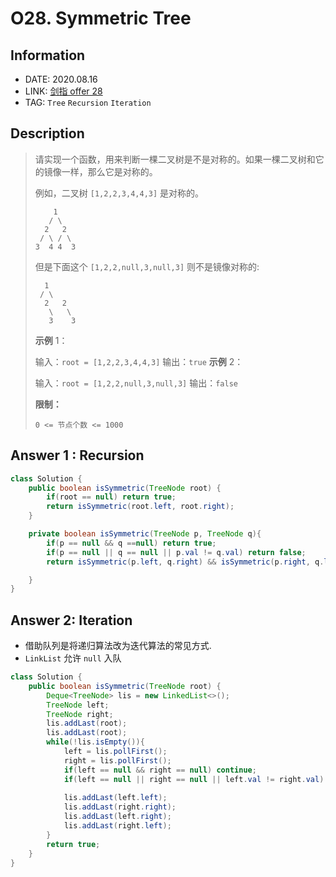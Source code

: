 # O28. Symmetric Tree

## Information

- DATE: 2020.08.16
- LINK: [剑指 offer 28](https://leetcode-cn.com/problems/dui-cheng-de-er-cha-shu-lcof/)
- TAG: `Tree` `Recursion` `Iteration`

## Description

> 请实现一个函数，用来判断一棵二叉树是不是对称的。如果一棵二叉树和它的镜像一样，那么它是对称的。
>
> 例如，二叉树 `[1,2,2,3,4,4,3]` 是对称的。
>
> ```
>     1
>    / \
>   2   2
>  / \ / \
> 3  4 4  3
> ```
>
> 但是下面这个 `[1,2,2,null,3,null,3]` 则不是镜像对称的:
>
> ```
>   1
>  / \
>   2   2
>    \   \
>    3    3
> ```
> **示例** 1：
>
> 输入：`root = [1,2,2,3,4,4,3]`
> 输出：`true`
> **示例** 2：
>
> 输入：`root = [1,2,2,null,3,null,3]`
> 输出：`false`
>
> **限制：**
>
> ```
> 0 <= 节点个数 <= 1000
> ```

## Answer 1 : Recursion

```java
class Solution {
    public boolean isSymmetric(TreeNode root) {
        if(root == null) return true;
        return isSymmetric(root.left, root.right);
    }

    private boolean isSymmetric(TreeNode p, TreeNode q){
        if(p == null && q ==null) return true;
        if(p == null || q == null || p.val != q.val) return false;
        return isSymmetric(p.left, q.right) && isSymmetric(p.right, q.left);

    }
}
```

## Answer 2: Iteration

- 借助队列是将递归算法改为迭代算法的常见方式.
- `LinkList` 允许 `null` 入队

```java
class Solution {
	public boolean isSymmetric(TreeNode root) {
        Deque<TreeNode> lis = new LinkedList<>();
        TreeNode left;
        TreeNode right;
        lis.addLast(root);
        lis.addLast(root);
        while(!lis.isEmpty()){
            left = lis.pollFirst();
            right = lis.pollFirst();
            if(left == null && right == null) continue;
            if(left == null || right == null || left.val != right.val) return false;
            
            lis.addLast(left.left);
            lis.addLast(right.right);
            lis.addLast(left.right);
            lis.addLast(right.left);
        }
        return true;
    }
}
```

